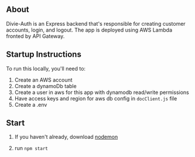 <h2>About</h2>

Divie-Auth is an Express backend that's responsible for creating customer accounts, login, and logout. The app is deployed using AWS Lambda fronted by API Gateway.

<h2>Startup Instructions</h2>
 To run this locally, you'll need to:
 
 1. Create an AWS account
 2. Create a dynamoDb table
 3. Create a user in aws for this app with dynamodb read/write permissions
 5. Have access keys and region for aws db config in `docClient.js` file
 6. Create a .env

<h2>Start</h2>

1. If you haven't already, download [nodemon](https://www.npmjs.com/package/nodemon)

2. run `npm start`
